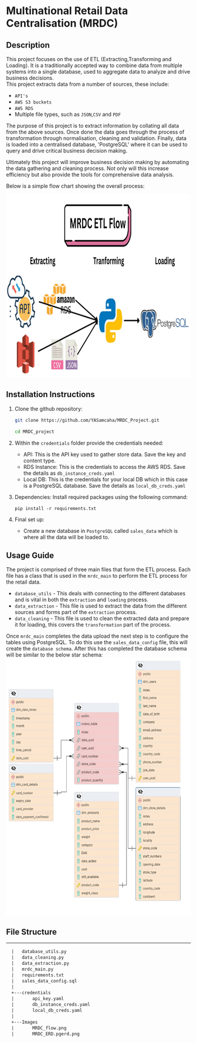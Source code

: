 # Multinational Retail Data Centralisation (MRDC)

## Description

This project focuses on the use of ETL (Extracting,Transforming and Loading). It is a traditionally accepted way  to combine data from multiple systems into a single database, used to aggregate data to analyze and drive business decisions.  
This project extracts data from a number of sources, these include:
- `API's`
- `AWS S3 buckets`
- `AWS RDS`
- Multiple file types, such as `JSON`,`CSV` and `PDF`

The purpose of this project is to extract information by collating all data from the above sources. Once done the data goes through the process of transformation through normalisation, cleaning and validation. Finally, data is loaded into a centralised database, 'PostgreSQL' where it can be used to query and drive critical business decision making.

Ultimately this project will improve business decision making by automating the data gathering and cleaning process. Not only will this increase efficiency but also provide the tools for comprehensive data analysis.

Below is a simple flow chart showing the overall process:

<img src="images/MRDC_flow.png" width="1000" height="500">

## Installation Instructions
1. Clone the github repository:
   ``` bash 
   git clone https://github.com/YASamcaha/MRDC_Project.git
   ```
   ``` bash
   cd MRDC_project
   ```

2. Within the `credentials` folder provide the credentials needed:
   - API: This is the API key used to gather store data. Save the key and content type.
   - RDS Instance: This is the credentials to access the AWS RDS. Save the details as `db_instance_creds.yaml`
   - Local DB: This is the credentials for your local DB which in this case is a PostgreSQL database. Save the details as `local_db_creds.yaml`

3. Dependencies: Install required packages using the following command:
     ```
     pip install -r requirements.txt
     ```
4. Final set up:
   - Create a new database in `PostgreSQL` called `sales_data` which is where all the data will be loaded to.

## Usage Guide
The project is comprised of three main files that form the ETL process. Each file has a class that is used in the `mrdc_main` to perform the ETL process for the retail data. 
- `database_utils` - This deals with connecting to the different databases and is vital in both the `extraction` and `loading` process.
- `data_extraction` - This file is used to extract the data from the different sources and forms part of the `extraction` process.
- `data_cleaning` - This file is used to clean the extracted data and prepare it for loading, this covers the `transformation` part of the process.

Once `mrdc_main` completes the data upload the next step is to configure the tables using PostgreSQL.
To do this use the `sales_data_config` file, this will create the `database schema`. After this has completed the database schema will be similar to the below star schema:
<img src="images/MRDC_ERD.pgerd.png" width="700" height="700">

## File Structure
***

      |   database_utils.py
      |   data_cleaning.py
      |   data_extraction.py
      |   mrdc_main.py
      |   requirements.txt
      |   sales_data_config.sql
      |
      +---credentials
      |       api_key.yaml
      |       db_instance_creds.yaml
      |       local_db_creds.yaml
      |
      +---Images
      |       MRDC_flow.png
      |       MRDC_ERD.pgerd.png



